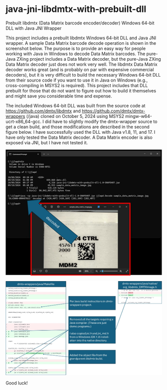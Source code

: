 # java-jni-libdmtx-with-prebuilt-dll
Prebuilt libdmtx (Data Matrix barcode encoder/decoder) Windows 64-bit DLL with Java JNI Wrapper

This project includes a prebuilt libdmtx Windows 64-bit DLL and Java JNI wrapper. A sample Data Matrix barcode decode operation is shown in the screenshot below. The purpose is to provide an easy way for people working with Java in Windows to decode Data Matrix barcodes. The pure-Java ZXing project includes a Data Matrix decoder, but the pure-Java ZXing Data Matrix decoder just does not work very well. The libdmtx Data Matrix decoder works great (and is probably on par with expensive commercial decoders), but it is very difficult to build the necessary Windows 64-bit DLL from their source code if you want to use it in Java on Windows (e.g., cross-compiling in MSYS2 is required). This project includes that DLL prebuilt for those that do not want to figure out how to build it themselves and might save you considerable time and expense.

The included Windows 64-bit DLL was built from the source code at https://github.com/dmtx/libdmtx and https://github.com/dmtx/dmtx-wrappers (/java) cloned on October 5, 2024 using MSYS2 mingw-w64-ucrt-x86_64-gcc. I did have to slightly modify the dmtx-wrapper source to get a clean build, and those modifications are described in the second figure below. I have successfully used the DLL with Java v1.8, 11, and 17. I have only tested the Data Matrix decoder. A Data Matrix encoder is also exposed via JNI, but I have not tested it.

![usage screenshot](https://github.com/ghsmith/java-jni-libdmtx-with-prebuilt-dll/blob/main/usage_screenshot.jpg?raw=true)

![described_code_modifications](https://github.com/ghsmith/java-jni-libdmtx-with-prebuilt-dll/blob/main/described_code_modifications.jpg?raw=true)

Good luck!
